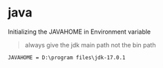 # java
Initializing the JAVAHOME in Environment variable
> always give the jdk main path not the bin path
```
JAVAHOME = D:\program files\jdk-17.0.1
```

